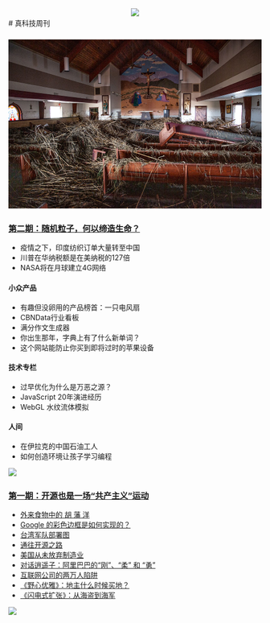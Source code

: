 <div align="center">
  <img src="./assets/images/tefact-weekly.png">
</div>
# 真科技周刊

### ![nlphotohurricanelaurawetlands2church](./assets/images/2/nlphotohurricanelaurawetlands2church.jpg)

### [第二期：随机粒子，何以缔造生命？](./resources/2020-10-24.md)

- 疫情之下，印度纺织订单大量转至中国
- 川普在华纳税额是在美纳税的127倍
- NASA将在月球建立4G网络

#### 小众产品

- 有趣但没卵用的产品榜首：一只电风扇
- CBNData行业看板
- 满分作文生成器
- 你出生那年，字典上有了什么新单词？
- 这个网站能防止你买到即将过时的苹果设备

#### 技术专栏

- 过早优化为什么是万恶之源？
- JavaScript 20年演进经历
- WebGL 水纹流体模拟

#### 人间

- 在伊拉克的中国石油工人
- 如何创造环境让孩子学习编程



![](./assets/images/1.png)

### [第一期：开源也是一场“共产主义”运动](https://mp.weixin.qq.com/s/dhs67fD4_663j4htBNYX7g)

- [外来食物中的 胡 藩 洋](https://mp.weixin.qq.com/s/dhs67fD4_663j4htBNYX7g)
- [Google 的彩色边框是如何实现的？](https://mp.weixin.qq.com/s/dhs67fD4_663j4htBNYX7g)
- [台湾军队部署图](https://mp.weixin.qq.com/s/dhs67fD4_663j4htBNYX7g)
- [通往开源之路](https://mp.weixin.qq.com/s/dhs67fD4_663j4htBNYX7g)
- [美国从未放弃制造业](https://mp.weixin.qq.com/s/dhs67fD4_663j4htBNYX7g)
- [对话逍遥子：阿里巴巴的“刚”、“柔” 和 “勇”](https://mp.weixin.qq.com/s/dhs67fD4_663j4htBNYX7g)
- [互联网公司的两万人陷阱](https://mp.weixin.qq.com/s/dhs67fD4_663j4htBNYX7g)
- [《野心优雅》：地主什么时候买地？](https://mp.weixin.qq.com/s/dhs67fD4_663j4htBNYX7g)
- [《闪电式扩张》：从海盗到海军](https://mp.weixin.qq.com/s/dhs67fD4_663j4htBNYX7g)

![](./assets/images/tefact-weekly-qrcode.png)
